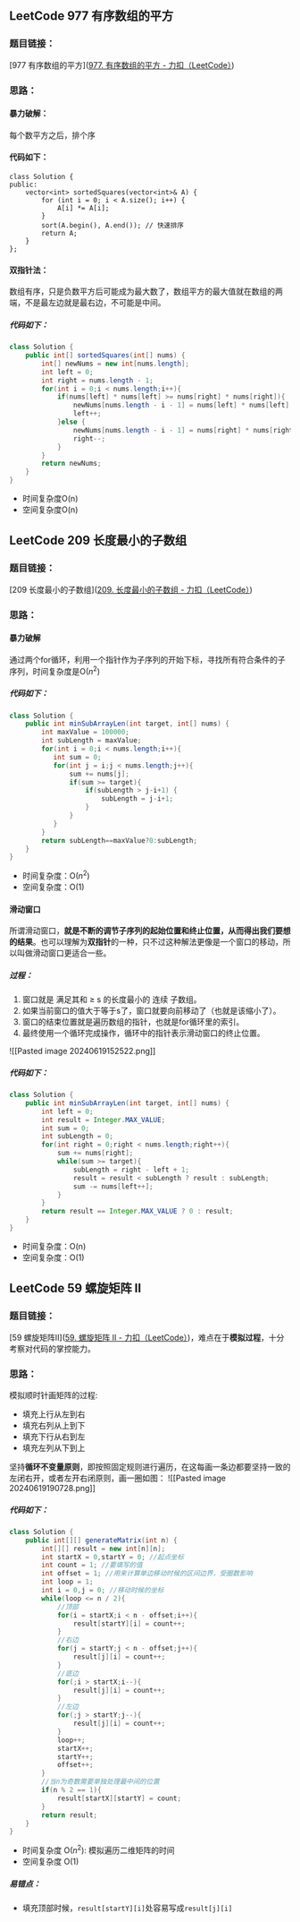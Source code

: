 
## LeetCode 977 有序数组的平方

### 题目链接：
[977 有序数组的平方]([977. 有序数组的平方 - 力扣（LeetCode）](https://leetcode.cn/problems/squares-of-a-sorted-array/description/))

### 思路：

#### 暴力破解：
每个数平方之后，排个序

#### 代码如下：
```
class Solution {
public:
    vector<int> sortedSquares(vector<int>& A) {
        for (int i = 0; i < A.size(); i++) {
            A[i] *= A[i];
        }
        sort(A.begin(), A.end()); // 快速排序
        return A;
    }
};
```

#### 双指针法：

数组有序，只是负数平方后可能成为最大数了，数组平方的最大值就在数组的两端，不是最左边就是最右边，不可能是中间。


##### 代码如下：
```java
class Solution {
    public int[] sortedSquares(int[] nums) {
        int[] newNums = new int[nums.length];
        int left = 0;
        int right = nums.length - 1;
        for(int i = 0;i < nums.length;i++){
            if(nums[left] * nums[left] >= nums[right] * nums[right]){
                newNums[nums.length - i - 1] = nums[left] * nums[left];
                left++;
            }else {
                newNums[nums.length - i - 1] = nums[right] * nums[right];
                right--;
            }
        }
        return newNums;
    }
}
```
- 时间复杂度O(n)
- 空间复杂度O(n)


## LeetCode 209 长度最小的子数组

### 题目链接： 
[209 长度最小的子数组]([209. 长度最小的子数组 - 力扣（LeetCode）](https://leetcode.cn/problems/minimum-size-subarray-sum/description/))

### 思路：

#### 暴力破解
通过两个for循环，利用一个指针作为子序列的开始下标，寻找所有符合条件的子序列，时间复杂度是O($n^2$)

##### 代码如下：
```java
class Solution {
    public int minSubArrayLen(int target, int[] nums) {
        int maxValue = 100000;
        int subLength = maxValue;
        for(int i = 0;i < nums.length;i++){
           int sum = 0;
           for(int j = i;j < nums.length;j++){
               sum += nums[j];
               if(sum >= target){
                   if(subLength > j-i+1) {
                       subLength = j-i+1;
                   }
               }
           }
        }
        return subLength==maxValue?0:subLength;
    }
}
```
- 时间复杂度：O($n^2$)
- 空间复杂度：O(1)

#### 滑动窗口

所谓滑动窗口，**就是不断的调节子序列的起始位置和终止位置，从而得出我们要想的结果**。也可以理解为**双指针**的一种，只不过这种解法更像是一个窗口的移动，所以叫做滑动窗口更适合一些。

##### 过程： 
1. 窗口就是 满足其和 ≥ s 的长度最小的 连续 子数组。
2. 如果当前窗口的值大于等于s了，窗口就要向前移动了（也就是该缩小了）。
3. 窗口的结束位置就是遍历数组的指针，也就是for循环里的索引。
4. 最终使用一个循环完成操作，循环中的指针表示滑动窗口的终止位置。

![[Pasted image 20240619152522.png]]

##### 代码如下：
```java
class Solution {
    public int minSubArrayLen(int target, int[] nums) {
        int left = 0;
        int result = Integer.MAX_VALUE;
        int sum = 0;
        int subLength = 0;
        for(int right = 0;right < nums.length;right++){
            sum += nums[right];
            while(sum >= target){
                subLength = right - left + 1;
                result = result < subLength ? result : subLength;
                sum -= nums[left++];
            }
        }
        return result == Integer.MAX_VALUE ? 0 : result;
    }
}
```
- 时间复杂度：O(n)
- 空间复杂度：O(1)

## LeetCode 59 螺旋矩阵 Ⅱ

### 题目链接： 
[59 螺旋矩阵Ⅱ]([59. 螺旋矩阵 II - 力扣（LeetCode）](https://leetcode.cn/problems/spiral-matrix-ii/description/))，难点在于**模拟过程**，十分考察对代码的掌控能力。

### 思路： 
模拟顺时针画矩阵的过程:

- 填充上行从左到右
- 填充右列从上到下
- 填充下行从右到左
- 填充左列从下到上

坚持**循环不变量原则**，即按照固定规则进行遍历，在这每画一条边都要坚持一致的左闭右开，或者左开右闭原则，画一圈如图：
![[Pasted image 20240619190728.png]]


##### 代码如下：
```java
class Solution {
    public int[][] generateMatrix(int n) {
        int[][] result = new int[n][n];
        int startX = 0,startY = 0; //起点坐标
        int count = 1; //要填写的值
        int offset = 1; //用来计算单边移动时候的区间边界，受圈数影响
        int loop = 1;
        int i = 0,j = 0; //移动时候的坐标
        while(loop <= n / 2){
            //顶部
            for(i = startX;i < n - offset;i++){
                result[startY][i] = count++;
            }
            //右边
            for(j = startY;j < n - offset;j++){
                result[j][i] = count++;
            }
            //底边
            for(;i > startX;i--){
                result[j][i] = count++;
            }
            //左边
            for(;j > startY;j--){
                result[j][i] = count++;
            }
            loop++;
            startX++;
            startY++;
            offset++;
        }
        //当n为奇数需要单独处理最中间的位置
        if(n % 2 == 1){
            result[startX][startY] = count;
        }
        return result;
    }
}
```
- 时间复杂度 O($n^2$): 模拟遍历二维矩阵的时间
- 空间复杂度 O(1)

##### 易错点：
- 填充顶部时候，`result[startY][i]`处容易写成`result[j][i]`



